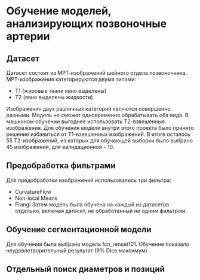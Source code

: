 # Обучение моделей, анализирующих позвоночные артерии
## Датасет
Датасет состоит из МРТ-изображений шейного отдела позвоночника. МРТ-изображения категорируются двумя типами:

- T1 (жировые ткани явно выделены)
- T2 (явно выделены жидкости)

Изображения двух различных категорий являются совершенно разными. Модель не сможет одновременно обрабатывать оба вида. В машинном обучении выгоднее использовать Т2-взвешенные изображения. Для обучения модели внутри этого проекта было принято решение избавиться от Т1-взвешенных изображений. В итоге осталось 55 Т2-изображений, из которых для обучающей выборки было выбрано 45 изображений, для валидационной - 10.

## Предобработка фильтрами
Для предобработки изображений использовались три фильтра:
- CurvatureFlow
- Non-local Means
- Frangi
Затем модель была обучена на каждый из датасетов отдельно, включая датасет, не обработанный ни одним фильтром.

## Обучение сегментационной модели
Для обучения была выбрана модель fcn_renset101. Обучение показало неудовлетворительный результат (9% Dice максимум)

## Отдельный поиск диаметров и позиций
